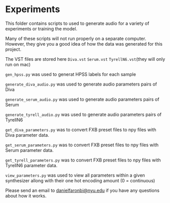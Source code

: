 # Experiments
This folder contains scripts to used to generate audio for a variety of experiments or training the model.

Many of these scripts will not run properly on a separate computer. However, they give you a good idea of how the data was generated for this project.

The VST files are stored here `Diva.vst` `Serum.vst` `TyrellN6.vst`(they will only run on mac)

`gen_hpss.py` was used to generat HPSS labels for each sample

`generate_diva_audio.py` was used to generate audio parameters pairs of Diva

`generate_serum_audio.py` was used to generate audio parameters pairs of Serum

`generate_tyrell_audio.py` was used to generate audio parameters pairs of TyrellN6

`get_diva_parameters.py` was to convert FXB preset files to npy files with Diva parameter data.

`get_serum_parameters.py` was to convert FXB preset files to npy files with Serum parameter data.

`get_tyrell_parameters.py` was to convert FXB preset files to npy files with TyrellN6 parameter data.

`view_parameters.py` was used to view all parameters within a given synthesizer allong with their one hot encoding amount (0 = continuous)


Please send an email to danielfaronbi@nyu.edu if you have any questions about how it works.


